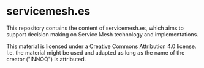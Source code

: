 # servicemesh.es

This repository contains the content of servicemesh.es, which aims to support decision making on Service Mesh technology and implementations.

This material is licensed under a Creative Commons Attribution 4.0 license. I.e. the material might be used and adapted as long as the name of the creator ("INNOQ") is attributed. 

